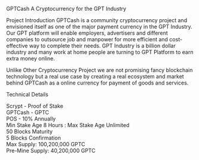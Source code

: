 
GPTCash
A Cryptocurrency for the GPT Industry

Project Introduction
GPTCash is a community cryptocurrency project and envisioned itself as one of the major payment currency in the GPT Industry. Our GPT platform will enable employers, advertisers and different companies to outsource job and manpower for more efficient and cost-effective way to complete their needs. GPT Industry is a billion dollar industry and many work at home people are turning to GPT Platform to earn extra money online. 

Unlike Other Cryptocurrency Project we are not promising fancy blockchain technology but a real use case by creating a real ecosystem and market behind GPTCash as a online currency for payment of goods and services.

Technical Details 

Scrypt - Proof of Stake<br>
GPTCash - GPTC<br>
POS - 10% Annually<br>
Min Stake Age 8 Hours : Max Stake Age Unlimited<br>
50 Blocks Maturity<br>
5 Blocks Confirmation<br>
Max Supply: 100,200,000 GPTC<br>
Pre-Mine Supply: 40,200,000 GPTC<br>


